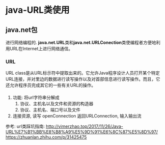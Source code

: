 # java-URL类使用
## java.net包
进行网络编程的.
**java.net.URL**类和**java.net.URLConection**类使编程者方便地利用URL在Internet上进行网络通信。

### URL
 URL class是从URL标示符中提取出来的。它允许Java程序设计人员打开某个特定URL连接，并对里边的数据进行读写操作以及对首部信息进行读写操作。而且，它还允许程序员完成其它的一些有关URL的操作。
 
#### 
1. 功能: 将url字符串分解成
   1. 协议、主机名以及文件和资源的构造器
   2. 协议、主机名、端口号以及文件
2. 连接资源, 读写 openConnection 返回URLConnection, 输入输出流

参考:
url类踩坑指南:
http://vimerzhao.top/2017/11/26/Java-URL%E7%B1%BB%E8%B8%A9%E5%9D%91%E6%8C%87%E5%8D%97/
https://zhuanlan.zhihu.com/p/31425475
